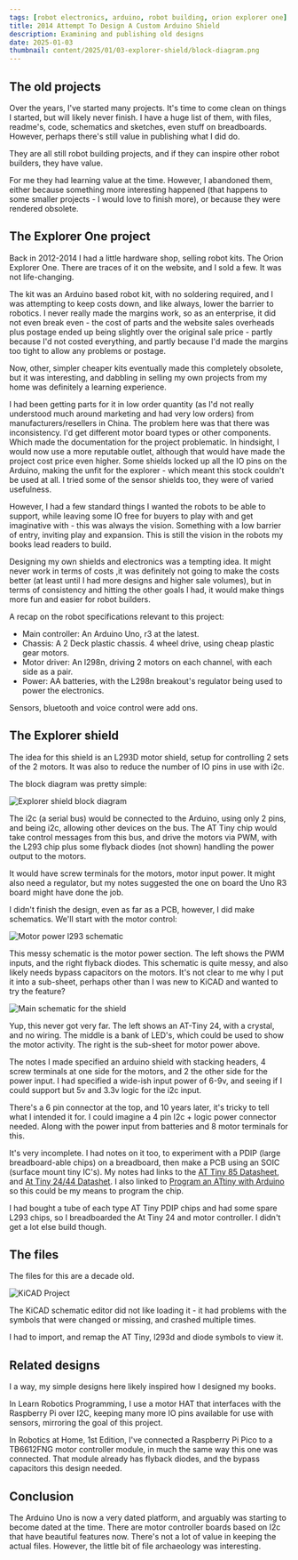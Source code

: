 ```yaml
---
tags: [robot electronics, arduino, robot building, orion explorer one]
title: 2014 Attempt To Design A Custom Arduino Shield
description: Examining and publishing old designs
date: 2025-01-03
thumbnail: content/2025/01/03-explorer-shield/block-diagram.png
---
```

## The old projects

Over the years, I've started many projects. It's time to come clean on things I started, but will likely never finish. I have a huge list of them, with files, readme's, code, schematics and sketches, even stuff on breadboards. However, perhaps there's still value in publishing what I did do.

They are all still robot building projects, and if they can inspire other robot builders, they have value.

For me they had learning value at the time. However, I abandoned them, either because something more interesting happened (that happens to some smaller projects - I would love to finish more), or because they were rendered obsolete.

## The Explorer One project

Back in 2012-2014 I had a little hardware shop, selling robot kits. The Orion Explorer One. There are traces of it on the website, and I sold a few. It was not life-changing.

The kit was an Arduino based robot kit, with no soldering required, and I was attempting to keep costs down, and like always, lower the barrier to robotics. I never really made the margins work, so as an enterprise, it did not even break even - the cost of parts and the website sales overheads plus postage ended up being slightly over the original sale price - partly because I'd not costed everything, and partly because I'd made the margins too tight to allow any problems or postage.

Now, other, simpler cheaper kits eventually made this completely obsolete, but it was interesting, and dabbling in selling my own projects from my home was definitely a learning experience.

I had been getting parts for it in low order quantity (as I'd not really understood much around marketing and had very low orders) from manufacturers/resellers in China. The problem here was that there was inconsistency. I'd get different motor board types or other components. Which made the documentation for the project problematic. In hindsight, I would now use a more reputable outlet, although that would have made the project cost price even higher. Some shields locked up all the IO pins on the Arduino, making the unfit for the explorer - which meant this stock couldn't be used at all. I tried some of the sensor shields too, they were of varied usefulness.

However, I had a few standard things I wanted the robots to be able to support, while leaving some IO free for buyers to play with and get imaginative with - this was always the vision. Something with a low barrier of entry, inviting play and expansion. This is still the vision in the robots my books lead readers to build.

Designing my own shields and electronics was a tempting idea. It might never work in terms of costs ,it was definitely not going to make the costs better (at least until I had more designs and higher sale volumes), but in terms of consistency and hitting the other goals I had, it would make things more fun and easier for robot builders.

A recap on the robot specifications relevant to this project:

- Main controller: An Arduino Uno, r3 at the latest.
- Chassis: A 2 Deck plastic chassis. 4 wheel drive, using cheap plastic gear motors.
- Motor driver: An l298n, driving 2 motors on each channel, with each side as a pair.
- Power: AA batteries, with the L298n breakout's regulator being used to power the electronics.

Sensors, bluetooth and voice control were add ons.

## The Explorer shield

The idea for this shield is an L293D motor shield, setup for controlling 2 sets of the 2 motors. It was also to reduce the number of IO pins in use with i2c.

The block diagram was pretty simple:

![Explorer shield block diagram](/2025/01/03-explorer-shield/block-diagram.png)

The i2c (a serial bus) would be connected to the Arduino, using only 2 pins, and being i2c, allowing other devices on the bus. The AT Tiny chip would take control messages from this bus, and drive the motors via PWM, with the L293 chip plus some flyback diodes (not shown) handling the power output to the motors.

It would have screw terminals for the motors, motor input power. It might also need a regulator, but my notes suggested the one on board the Uno R3 board might have done the job.

I didn't finish the design, even as far as a PCB, however, I did make schematics.
We'll start with the motor control:

![Motor power l293 schematic](/2025/01/03-explorer-shield/motor-power-l293.png)

This messy schematic is the motor power section. The left shows the PWM inputs, and the right flyback diodes. This schematic is quite messy, and also likely needs bypass capacitors on the motors. It's not clear to me why I put it into a sub-sheet, perhaps other than I was new to KiCAD and wanted to try the feature?

![Main schematic for the shield](/2025/01/03-explorer-shield/main-schematic.png)

Yup, this never got very far. The left shows an AT-Tiny 24, with a crystal, and no wiring. The middle is a bank of LED's, which could be used to show the motor activity. The right is the sub-sheet for motor power above.

The notes I made specified an arduino shield with stacking headers, 4 screw terminals at one side for the motors, and 2 the other side for the power input. I had specified a wide-ish input power of 6-9v, and seeing if I could support but 5v and 3.3v logic for the i2c input.

There's a 6 pin connector at the top, and 10 years later, it's tricky to tell what I intended it for. I could imagine a 4 pin I2c + logic power connector needed. Along with the power input from batteries and 8 motor terminals for this.

It's very incomplete. I had notes on it too, to experiment with a PDIP (large breadboard-able chips) on a breadboard, then make a PCB using an SOIC (surface mount tiny IC's). My notes had links to the [AT Tiny 85 Datasheet](https://www.microchip.com/en-us/product/ATtiny85#Documentation), and [At Tiny 24/44 Datashet](https://ww1.microchip.com/downloads/en/DeviceDoc/Atmel-7701_Automotive-Microcontrollers-ATtiny24-44-84_Datasheet.pdf). I also linked to [Program an ATtiny with Arduino](http://www.instructables.com/id/Program-an-ATtiny-with-Arduino/) so this could be my means to program the chip.

I had bought a tube of each type AT Tiny PDIP chips and had some spare L293 chips, so I breadboarded the At Tiny 24 and motor controller. I didn't get a lot else build though.

## The files

The files for this are a decade old.

![KiCAD Project](/2025/01/03-explorer-shield/kicad-project.png)

The KiCAD schematic editor did not like loading it - it had problems with the symbols that were changed or missing, and crashed multiple times.

I had to import, and remap the AT Tiny, l293d and diode symbols to view it.

## Related designs

I a way, my simple designs here likely inspired how I designed my books.

In Learn Robotics Programming, I use a motor HAT that interfaces with the Raspberry Pi over I2C, keeping many more IO pins available for use with sensors, mirroring the goal of this project.

In Robotics at Home, 1st Edition, I've connected a Raspberry Pi Pico to a TB6612FNG motor controller module, in much the same way this one was connected. That module already has flyback diodes, and the bypass capacitors this design needed.

## Conclusion

The Arduino Uno is now a very dated platform, and arguably was starting to become dated at the time. There are motor controller boards based on I2c that have beautiful features now. There's not a lot of value in keeping the actual files. However, the little bit of file archaeology was interesting.
